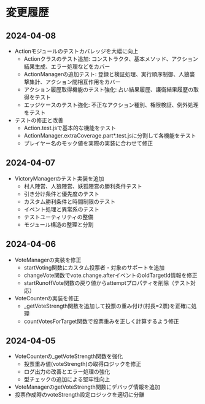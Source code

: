 # 変更履歴

## 2024-04-08
- Actionモジュールのテストカバレッジを大幅に向上
  - Actionクラスのテスト追加: コンストラクタ、基本メソッド、アクション結果生成、エラー処理などをカバー
  - ActionManagerの追加テスト: 登録と検証処理、実行順序制御、人狼襲撃集計、アクション間相互作用をカバー
  - アクション履歴取得機能のテスト強化: 占い結果履歴、護衛結果履歴の取得をテスト
  - エッジケースのテスト強化: 不正なアクション種別、権限検証、例外処理をテスト
- テストの修正と改善
  - Action.test.jsで基本的な機能をテスト
  - ActionManager.extraCoverage.part*.test.jsに分割して各機能をテスト
  - プレイヤー名のモック値を実際の実装に合わせて修正

## 2024-04-07
- VictoryManagerのテスト実装を追加
  - 村人陣営、人狼陣営、妖狐陣営の勝利条件テスト
  - 引き分け条件と優先度のテスト
  - カスタム勝利条件と時間制限のテスト
  - イベント処理と異常系のテスト
  - テストユーティリティの整備
  - モジュール構造の整理と分割

## 2024-04-06
- VoteManagerの実装を修正
  - startVoting関数にカスタム投票者・対象のサポートを追加
  - changeVote関数でvote.change.afterイベントのoldTargetId情報を修正
  - startRunoffVote関数の戻り値からattemptプロパティを削除（テスト対応）
- VoteCounterの実装を修正
  - _getVoteStrength関数を追加して投票の重み付け(村長=2票)を正確に処理
  - countVotesForTarget関数で投票重みを正しく計算するよう修正

## 2024-04-05
- VoteCounterの_getVoteStrength関数を強化
  - 投票重み値(voteStrength)の取得ロジックを修正
  - ログ出力の改善とエラー処理の強化
  - 型チェックの追加による堅牢性向上
- VoteManagerのgetVoteStrength関数にデバッグ情報を追加
- 投票作成時のvoteStrength設定ロジックを適切に分離
